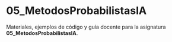 # 05_MetodosProbabilistasIA

Materiales, ejemplos de código y guía docente para la asignatura **05_MetodosProbabilistasIA**.

